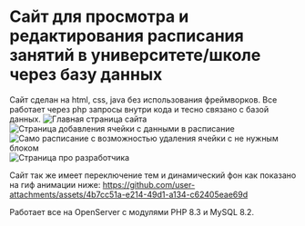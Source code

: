 # Сайт для просмотра и редактирования расписания занятий в университете/школе через базу данных
Сайт сделан на html, css, java без использования фреймворков. Все работает через php запросы внутри кода и тесно связано с базой данных.
 ![Главная страница сайта](https://github.com/user-attachments/assets/14e34f9f-523a-4e49-bf58-fcd754f94ebd)
 ![Страница добавления ячейки с данными в расписание](https://github.com/user-attachments/assets/4547a852-b8f9-43d7-a5d9-9c9ffabb1f38)
 ![Само расписание с возможностью удаления ячейки с не нужным блоком](https://github.com/user-attachments/assets/8dd9fb7f-15dd-48f7-92be-6cffef7f2105)
 ![Страница про разработчика](https://github.com/user-attachments/assets/685c2d83-c523-4988-99d8-7169804d5900)

Сайт так же имеет переключение тем и динамический фон как показано на гиф анимации ниже:
https://github.com/user-attachments/assets/4b7cc51a-e214-49d1-a134-c62405eae69d

Работает все на OpenServer с модулями PHP 8.3 и MySQL 8.2.





